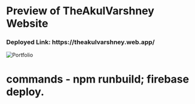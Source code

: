 # Preview of TheAkulVarshney Website

<h3> Deployed Link: https://theakulvarshney.web.app/ </h3>

![Portfolio](https://user-images.githubusercontent.com/50898260/168035900-292cecf9-30dd-4de3-b4ab-1a6432e1ad4f.png)

# commands - npm runbuild; firebase deploy.
